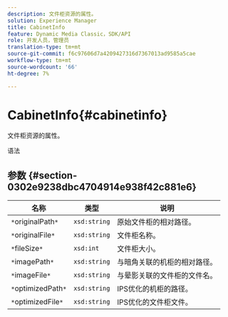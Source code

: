 ```yaml
---
description: 文件柜资源的属性。
solution: Experience Manager
title: CabinetInfo
feature: Dynamic Media Classic，SDK/API
role: 开发人员，管理员
translation-type: tm+mt
source-git-commit: f6c97606d7a4209427316d7367013ad9585a5cae
workflow-type: tm+mt
source-wordcount: '66'
ht-degree: 7%

---
```



# CabinetInfo{#cabinetinfo}

文件柜资源的属性。

语法

## 参数 {#section-0302e9238dbc4704914e938f42c881e6}

| 名称 | 类型 | 说明 |
|---|---|---|
| `*`originalPath`*` | `xsd:string` | 原始文件柜的相对路径。 |
| `*`originalFile`*` | `xsd:string` | 文件柜名称。 |
| `*`fileSize`*` | `xsd:int` | 文件柜大小。 |
| `*`imagePath`*` | `xsd:string` | 与暗角关联的机柜的相对路径。 |
| `*`imageFile`*` | `xsd:string` | 与晕影关联的文件柜的文件名。 |
| `*`optimizedPath`*` | `xsd:string` | IPS优化的机柜的路径。 |
| `*`optimizedFile`*` | `xsd:string` | IPS优化的文件柜文件。 |


